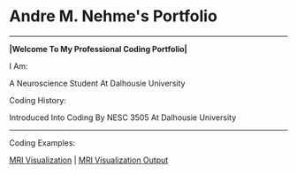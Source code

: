 # Andre M. Nehme's Portfolio

---

**|Welcome To My Professional Coding Portfolio|**

I Am:

A Neuroscience Student At Dalhousie University

Coding History:

Introduced Into Coding By NESC 3505 At Dalhousie University 

---
Coding Examples:

[MRI Visualization](CodeMRI.md) 
|
[MRI Visualization Output](output.png)
